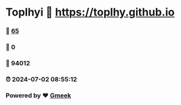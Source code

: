 # Toplhyi :link: https://toplhy.github.io 
### :page_facing_up: [65](https://toplhy.github.io/tag.html) 
### :speech_balloon: 0 
### :hibiscus: 94012 
### :alarm_clock: 2024-07-02 08:55:12 
### Powered by :heart: [Gmeek](https://github.com/Meekdai/Gmeek)
